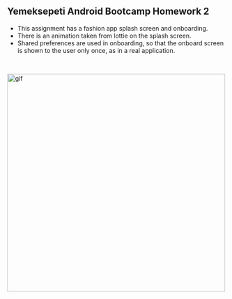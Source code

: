 ## Yemeksepeti Android Bootcamp Homework 2

- This assignment has a fashion app splash screen and onboarding.
- There is an animation taken from lottie on the splash screen.
- Shared preferences are used in onboarding, so that the onboard screen is shown to the user only once, as in a real application.

<br />

<img src="./asset/screen.gif" 
  alt="gif" 
  height="500"
  />
